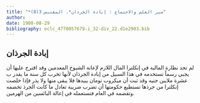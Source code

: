```yaml
---
title: "*سير العلم والاجتماع : إبادة الجرذان*. المقتبس 3(8)"
author: 
date: 1908-08-29
bibliography: oclc_4770057679-i_32-div_22.d1e2903.bib
---
```




##  إبادة الجرذان 


 لم تجد نظارة المالية في إنكلترا المال اللازم لإعانة الشيوخ المعدمين وقد اقترح عليها أن   يجبي رسماً تستخدمه في هذا السبيل من إبادة الجرذان لأنها تخرب كل سنة ما يقدر ب  عشرة   ملايين جنيه وقد ثبت أن ميكروب نومان يبيدها فلا يبقى منها ولا يذر فإذا خلصت   إنكلترا من جرذها تستطيع حكومتها أن تضرب ضريبة تعادل ما كانت الجرذ تخضمه وتقضمه في العام فتستعمله في إعالة البائسين من الهرمين. 
